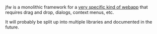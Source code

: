 jfw is a monolithic framework for a [very specific kind of webapp](https://github.com/ngbiocad/biocad) that requires drag and drop, dialogs, context menus, etc.

It will probably be split up into multiple libraries and documented in the future.




